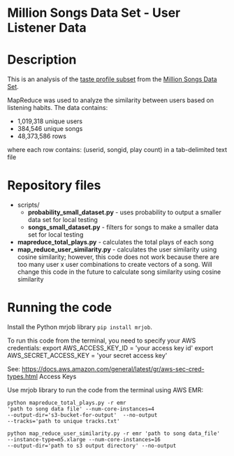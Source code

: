 # Million Songs Data Set - User Listener Data

# Description

This is an analysis of the [taste profile subset](https://labrosa.ee.columbia.edu/millionsong/tasteprofile) from the [Million Songs Data Set](https://labrosa.ee.columbia.edu/millionsong/). 

MapReduce was used to analyze the similarity between users based on listening habits. The data contains:
* 1,019,318 unique users
* 384,546 unique songs
* 48,373,586 rows

where each row contains:
(userid, songid, play count) in a tab-delimited text file


# Repository files
+ scripts/
    * **probability_small_dataset.py** - uses probability to output a smaller data set for local testing
    * **songs_small_dataset.py** - filters for songs to make a smaller data set for local testing
+ **mapreduce_total_plays.py** - calculates the total plays of each song
+ **map_reduce_user_similarity.py** - calculates the user similarity using cosine similarity; however, this code does not work because there are too many user x user combinations to create vectors of a song. Will change this code in the future to calculate song similarity using cosine similarity

# Running the code

Install the Python mrjob library `pip install mrjob`.

To run this code from the terminal, you need to specify your AWS credentials:
export AWS_ACCESS_KEY_ID = 'your access key id'
export AWS_SECRET_ACCESS_KEY = 'your secret access key' 

See: https://docs.aws.amazon.com/general/latest/gr/aws-sec-cred-types.html Access Keys

Use mrjob library to run the code from the terminal using AWS EMR: 
```
python mapreduce_total_plays.py -r emr 
'path to song data file' --num-core-instances=4 
--output-dir='s3-bucket-for-output'  --no-output 
--tracks='path to unique tracks.txt'
```

```
python map_reduce_user_similarity.py -r emr 'path to song data_file'
--instance-type=m5.xlarge --num-core-instances=16 
--output-dir='path to s3 output directory' --no-output
```